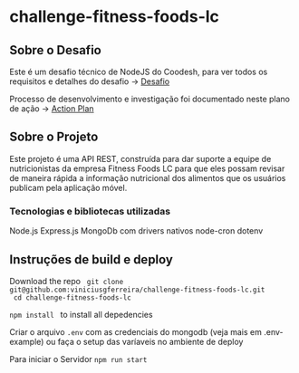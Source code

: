 # challenge-fitness-foods-lc

## Sobre o Desafio
Este é um desafio técnico de NodeJS do Coodesh, para ver todos os requisitos e detalhes do desafio -> [Desafio](https://github.com/viniciusgferreira/challenge-fitness-foods-lc/blob/master/Challenge.md)   

Processo de desenvolvimento e investigação foi documentado neste plano de ação -> [Action Plan](https://github.com/viniciusgferreira/challenge-fitness-foods-lc/blob/master/Action-Plan.md)   

## Sobre o Projeto
Este projeto é uma API REST, construída para dar suporte a equipe de nutricionistas da empresa Fitness Foods LC para que eles possam revisar de maneira rápida a informação nutricional dos alimentos que os usuários publicam pela aplicação móvel.   

### Tecnologias e bibliotecas utilizadas
Node.js
Express.js
MongoDb com drivers nativos
node-cron
dotenv

## Instruções de build e deploy

Download the repo ``` git clone git@github.com:viniciusgferreira/challenge-fitness-foods-lc.git```   
``` cd challenge-fitness-foods-lc```

```npm install ``` to install all depedencies   

Criar o arquivo ```.env``` com as credenciais do mongodb (veja mais em .env-example) ou faça o setup das varíaveis no ambiente de deploy   

Para iniciar o Servidor ```npm run start```
